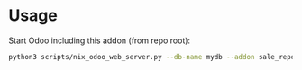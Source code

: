 # Usage

Start Odoo including this addon (from repo root):

```bash
python3 scripts/nix_odoo_web_server.py --db-name mydb --addon sale_report_delivered
```
